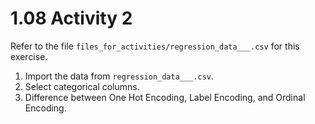 # 1.08 Activity 2

Refer to the file `files_for_activities/regression_data___.csv` for this exercise.

1. Import the data from `regression_data___.csv`.
2. Select categorical columns.
3. Difference between One Hot Encoding, Label Encoding, and Ordinal Encoding.
